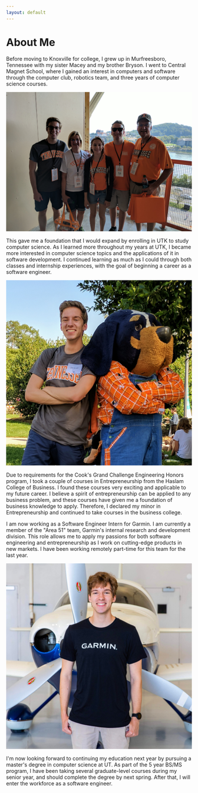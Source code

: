 ```yaml
---
layout: default
---
```

# About Me 

Before moving to Knoxville for college, I grew up in Murfreesboro, Tennessee with my sister Macey and my brother Bryson. I went to Central Magnet School, where I gained an interest in computers and software through the computer club, robotics team, and three years of computer science courses.

![Me and my family in Neyland Stadium](./img/family-in-neyland.jpg)

This gave me a foundation that I would expand by enrolling in UTK to study computer science. As I learned more throughout my years at UTK, I became more interested in computer science topics and the applications of it in software development. I continued learning as much as I could through both classes and internship experiences, with the goal of beginning a career as a software engineer.

![Me and Smokey during my Freshman year!](./img/me-and-smokey.jpg)

Due to requirements for the Cook's Grand Challenge Engineering Honors program, I took a couple of courses in Entrepreneurship from the Haslam College of Business. I found these courses very exciting and applicable to my future career. I believe a spirit of entrepreneurship can be applied to any business problem, and these courses have given me a foundation of business knowledge to apply. Therefore, I declared my minor in Entrepreneurship and continued to take courses in the business college.

I am now working as a Software Engineer Intern for Garmin. I am currently a member of the "Area 51" team, Garmin's internal research and development division. This role allows me to apply my passions for both software engineering and entrepreneurship as I work on cutting-edge products in new markets. I have been working remotely part-time for this team for the last year.

![Me as a Garmin Intern](./img/me-at-garmin.jpg)

I'm now looking forward to continuing my education next year by pursuing a master's degree in computer science at UT. As part of the 5 year BS/MS program, I have been taking several graduate-level courses during my senior year, and should complete the degree by next spring. After that, I will enter the workforce as a software engineer.